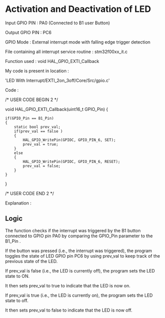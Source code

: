 
# Activation and Deactivation of LED

Input GPIO PIN : PA0 (Connected to B1 user Button)

Output GPIO PIN : PC6

GPIO Mode : External interrupt mode with falling edge trigger detection

File containing all interrupt service routine : stm32f00xx_it.c

Function used : void HAL_GPIO_EXTI_Callback 

My code is present in location : 

'LED With Interrupt/EXTI_2on_3off/Core/Src/gpio.c'

Code : 

/* USER CODE BEGIN 2 */

void HAL_GPIO_EXTI_Callback(uint16_t GPIO_Pin)
{

	if(GPIO_Pin == B1_Pin)
	{
		static bool prev_val;
		if(prev_val == false )
		{
			HAL_GPIO_WritePin(GPIOC, GPIO_PIN_6, SET);
			prev_val = true;
		}
		else
		{
			HAL_GPIO_WritePin(GPIOC, GPIO_PIN_6, RESET);
			prev_val = false;
		}
	}

}

/* USER CODE END 2 */

Explanation : 







## Logic

The function checks if the interrupt was triggered by the B1 button connected to GPIO pin PA0 by comparing the GPIO_Pin parameter to the B1_Pin .

If the button was pressed (i.e., the interrupt was triggered), the program toggles the state of LED GPIO pin PC6 by using prev_val to keep track of the previous state of the LED.

If prev_val is false (i.e., the LED is currently off), the program sets the LED state to ON. 

It then sets prev_val to true to indicate that the LED is now on.

If prev_val is true (i.e., the LED is currently on), the program sets the LED state to off. 

It then sets prev_val to false to indicate that the LED is now off.